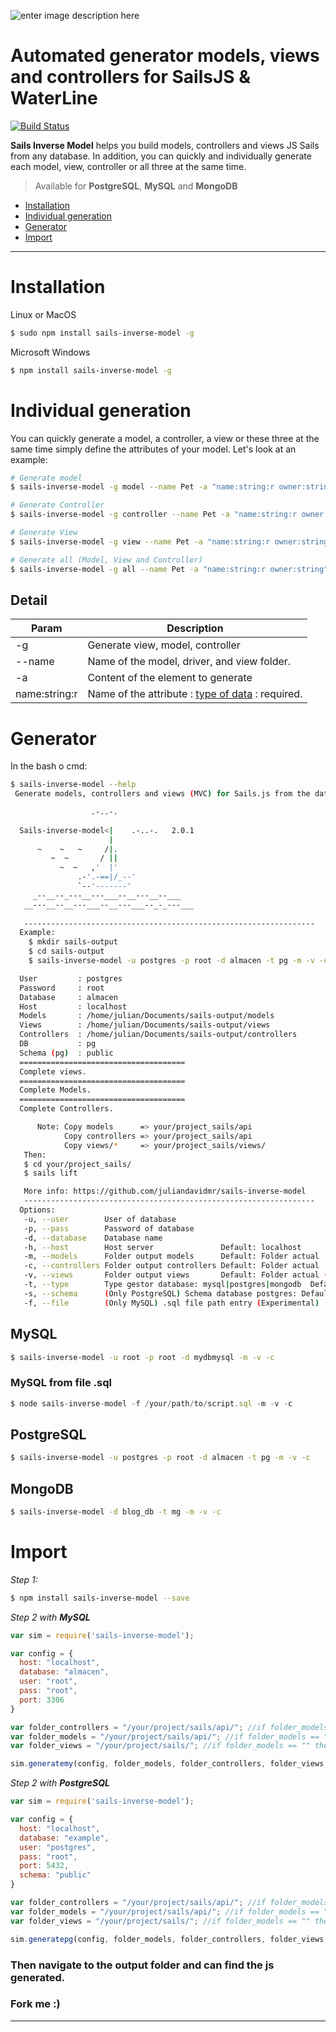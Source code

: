 ![enter image description here](http://sailsjs.org/images/bkgd_squiddy.png)

# Automated generator models, views and controllers for SailsJS & WaterLine

[![Build Status](https://travis-ci.org/juliandavidmr/sails-inverse-model.svg?branch=master)](https://travis-ci.org/juliandavidmr/sails-inverse-model)

**Sails Inverse Model** helps you build models, controllers and views JS Sails from any database. In addition, you can quickly and individually generate each model, view, controller or all three at the same time.

> Available for **PostgreSQL**, **MySQL** and **MongoDB**

- [Installation](#installation)
- [Individual generation](#individual-generation)
- [Generator](#generator)
- [Import](#import)

--------------------------------------------------------------------------------
# Installation ##

Linux or MacOS

```bash
$ sudo npm install sails-inverse-model -g
```

Microsoft Windows

```bash
$ npm install sails-inverse-model -g
```

# Individual generation ##

You can quickly generate a model, a controller, a view or these three at the same time simply define the attributes of your model. Let's look at an example:

```bash
# Generate model
$ sails-inverse-model -g model --name Pet -a "name:string:r owner:string"

# Generate Controller
$ sails-inverse-model -g controller --name Pet -a "name:string:r owner:string"

# Generate View
$ sails-inverse-model -g view --name Pet -a "name:string:r owner:string"

# Generate all (Model, View and Controller)
$ sails-inverse-model -g all --name Pet -a "name:string:r owner:string"
```

## Detail #
Param | Description
-- | --
-g | Generate view, model, controller
--name | Name of the model, driver, and view folder.
-a | Content of the element to generate
name:string:r | Name of the attribute : [type of data](#http://sailsjs.com/documentation/concepts/models-and-orm/attributes) : required.


# Generator ##

In the bash o cmd:

```bash
$ sails-inverse-model --help
 Generate models, controllers and views (MVC) for Sails.js from the database any.

                  .-..-.												      
															
  Sails-inverse-model<|    .-..-.	2.0.1
                      |										
      ~    ~   ~     /|. 									
         ~  ~       / || 									
           ~  ~   ,'  |'  									
               .-'.-==|/_--'								
               `--'-------' 								
     _--__--_---__---___--__---__--___      
   __---__--__---___--__---___--_-_---___    
 															
   -----------------------------------------------------------------						
  Example:
    $ mkdir sails-output
    $ cd sails-output
    $ sails-inverse-model -u postgres -p root -d almacen -t pg -m -v -c

  User         : postgres
  Password     : root
  Database     : almacen
  Host         : localhost
  Models       : /home/julian/Documents/sails-output/models
  Views        : /home/julian/Documents/sails-output/views
  Controllers  : /home/julian/Documents/sails-output/controllers
  DB           : pg
  Schema (pg)  : public
  =====================================
  Complete views.
  =====================================
  Complete Models.
  =====================================
  Complete Controllers.

      Note: Copy models      => your/project_sails/api
            Copy controllers => your/project_sails/api
            Copy views/*     => your/project_sails/views/
   Then: 
   $ cd your/project_sails/
   $ sails lift

   More info: https://github.com/juliandavidmr/sails-inverse-model
   -----------------------------------------------------------------						
  Options:
   -u, --user        User of database
   -p, --pass        Password of database
   -d, --database    Database name
   -h, --host        Host server               Default: localhost
   -m, --models      Folder output models      Default: Folder actual
   -c, --controllers Folder output controllers Default: Folder actual
   -v, --views       Folder output views       Default: Folder actual (Experimental)
   -t, --type        Type gestor database: mysql|postgres|mongodb  Default: mysql
   -s, --schema      (Only PostgreSQL) Schema database postgres: Default: public
   -f, --file        (Only MySQL) .sql file path entry (Experimental)
```

## MySQL

```bash
$ sails-inverse-model -u root -p root -d mydbmysql -m -v -c
```

### MySQL from file .sql

```js
$ node sails-inverse-model -f /your/path/to/script.sql -m -v -c
```

## PostgreSQL

```bash
$ sails-inverse-model -u postgres -p root -d almacen -t pg -m -v -c
```

## MongoDB

```bash
$ sails-inverse-model -d blog_db -t mg -m -v -c
```

# Import ##

_Step 1:_

```bash
$ npm install sails-inverse-model --save
```

_Step 2 with **MySQL**_

```js
var sim = require('sails-inverse-model');

var config = {
  host: "localhost",
  database: "almacen",
  user: "root",
  pass: "root",
  port: 3306
}

var folder_controllers = "/your/project/sails/api/"; //if folder_models == "" then: no generate controllers
var folder_models = "/your/project/sails/api/"; //if folder_models == "" then: no generate models
var folder_views = "/your/project/sails/"; //if folder_models == "" then: no generate views

sim.generatemy(config, folder_models, folder_controllers, folder_views, plurallang);
```

_Step 2 with **PostgreSQL**_

```js
var sim = require('sails-inverse-model');

var config = {
  host: "localhost",
  database: "example",
  user: "postgres",
  pass: "root",
  port: 5432,
  schema: "public"
}

var folder_controllers = "/your/project/sails/api/"; //if folder_models == "" then: no generate controllers
var folder_models = "/your/project/sails/api/"; //if folder_models == "" then: no generate models
var folder_views = "/your/project/sails/"; //if folder_models == "" then: no generate views

sim.generatepg(config, folder_models, folder_controllers, folder_views, plurallang);
```

### Then navigate to the output folder and can find the js generated.

### Fork me :)
--------------------------------------------------------------------------------